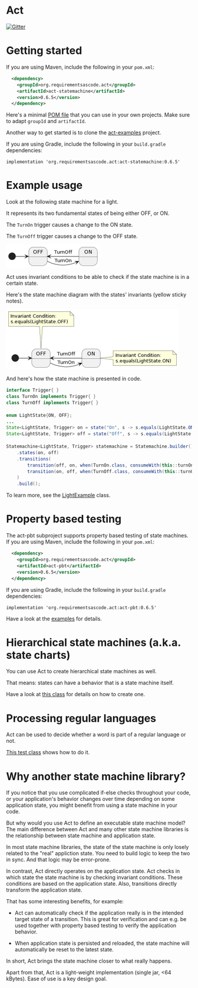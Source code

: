 Act
===
[![Gitter](https://badges.gitter.im/requirementsascode/community.svg)](https://gitter.im/requirementsascode/community?utm_source=badge&utm_medium=badge&utm_campaign=pr-badge)

# Getting started
If you are using Maven, include the following in your `pom.xml`:

``` xml
  <dependency>
    <groupId>org.requirementsascode.act</groupId>
    <artifactId>act-statemachine</artifactId>
    <version>0.6.5</version>
  </dependency>
```
Here's a minimal [POM file](https://github.com/bertilmuth/act-examples/blob/main/light/pom.xml) that you can use in your own projects.
Make sure to adapt `groupId` and `artifactId`.

Another way to get started is to clone the [act-examples](https://github.com/bertilmuth/act-examples/) project.

If you are using Gradle, include the following in your `build.gradle` dependencies:

```
implementation 'org.requirementsascode.act:act-statemachine:0.6.5'
```

# Example usage

Look at the following state machine for a light.

It represents its two fundamental states of being either OFF, or ON.

The `TurnOn` trigger causes a change to the ON state.

The `TurnOff` trigger causes a change to the OFF state.

![Image of a statemachine of a light, with two states](https://github.com/bertilmuth/act/blob/main/doc/flat_statemachine_without_invariants_diagram.png)

Act uses invariant conditions to be able to check if the state machine is in a certain state.

Here's the state machine diagram with the states' invariants (yellow sticky notes).

![Image of a statemachine of a light, with two states and invariants](https://github.com/bertilmuth/act/blob/main/doc/flat_statemachine_diagram_withInvariants.png)

And here's how the state machine is presented in code.

``` java
interface Trigger{ }
class TurnOn implements Trigger{ }
class TurnOff implements Trigger{ }

enum LightState{ON, OFF};
...
State<LightState, Trigger> on = state("On", s -> s.equals(LightState.ON));
State<LightState, Trigger> off = state("Off", s -> s.equals(LightState.OFF));

Statemachine<LightState, Trigger> statemachine = Statemachine.builder()
	.states(on, off)
	.transitions(
		transition(off, on, when(TurnOn.class, consumeWith(this::turnOn))),
		transition(on, off, when(TurnOff.class, consumeWith(this::turnOff)))
	)
	.build();
```

To learn more, see the [LightExample](https://github.com/bertilmuth/act-examples/blob/main/light/src/main/java/example/act/light/LightExample.java) class.

# Property based testing
The act-pbt subproject supports property based testing of state machines.
If you are using Maven, include the following in your `pom.xml`:

``` xml
  <dependency>
    <groupId>org.requirementsascode.act</groupId>
    <artifactId>act-pbt</artifactId>
    <version>0.6.5</version>
  </dependency>
```

If you are using Gradle, include the following in your `build.gradle` dependencies:

```
implementation 'org.requirementsascode.act:act-pbt:0.6.5'
```

Have a look at the [examples](https://github.com/bertilmuth/act/tree/main/act-pbt/src/test/java/org/requirementsascode/act/statemachine/pbt) for details.

# Hierarchical state machines (a.k.a. state charts)
You can use Act to create hierarchical state machines as well.

That means: states can have a behavior that is a state machine itself.

Have a look at [this class](https://github.com/bertilmuth/act/blob/main/act-statemachine/src/test/java/org/requirementsascode/act/statemachine/testdata/HierarchicalCart.java) for details on how to create one.

# Processing regular languages
Act can be used to decide whether a word is part of a regular language or not.

[This test class](https://github.com/bertilmuth/act/blob/main/act-statemachine/src/test/java/org/requirementsascode/act/statemachine/RegularLanguageTest.java) shows how to do it. 

# Why another state machine library?
If you notice that you use complicated if-else checks throughout your code, or your application's behavior
changes over time depending on some application state, you might benefit from using a state machine in your code.

But why would you use Act to define an executable state machine model?
The main difference between Act and many other state machine libraries is the relationship between state machine and application state.

In most state machine libraries, the state of the state machine is only losely related to the "real" appliction state. 
You need to build logic to keep the two in sync. And that logic may be error-prone.

In contrast, Act directly operates on the application state. Act checks in which state the state machine is by checking invariant conditions. These conditions are based on the application state. Also, transitions directly transform the application state.

That has some interesting benefits, for example:

* Act can automatically check if the application really is in the intended target state of a transition. This is great for verification and can e.g. be used together with property based testing to verify the application behavior.

* When application state is persisted and reloaded, the state machine will automatically be reset to the latest state. 

In short, Act brings the state machine closer to what really happens.

Apart from that, Act is a light-weight implementation (single jar, <64 kBytes).
Ease of use is a key design goal. 
